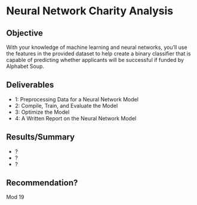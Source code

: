 # Neural Network Charity Analysis

## Objective

With your knowledge of machine learning and neural networks, you’ll use the features in the provided dataset to help create a binary classifier that is capable of predicting whether applicants will be successful if funded by Alphabet Soup.

## Deliverables

* 1: Preprocessing Data for a Neural Network Model
* 2: Compile, Train, and Evaluate the Model
* 3: Optimize the Model
* 4: A Written Report on the Neural Network Model

## Results/Summary

- ?
- ?
- ?


## Recommendation?


 Mod 19
